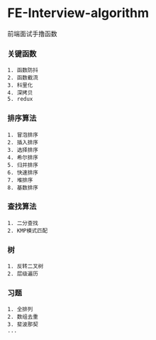 # FE-Interview-algorithm
前端面试手撸函数

### 关键函数
	1. 函数防抖
	2. 函数截流
	3. 科里化
    4. 深拷贝
    5. redux

### 排序算法
	1. 冒泡排序
    2. 插入排序
    3. 选择排序
    4. 希尔排序
    5. 归并排序
    6. 快速排序
    7. 堆排序
    8. 基数排序

### 查找算法
    1. 二分查找
    2. KMP模式匹配

### 树
    1. 反转二叉树
    2. 层级遍历

### 习题
    1. 全排列
    2. 数组去重
    3. 斐波那契
    ...
